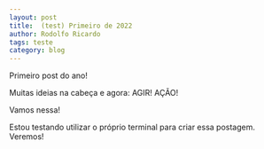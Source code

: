 ```yaml
---
layout: post
title:  (test) Primeiro de 2022
author: Rodolfo Ricardo
tags: teste
category: blog
---
```


Primeiro post do ano!

Muitas ideias na cabeça e agora: AGIR! AÇÃO!

Vamos nessa!

Estou testando utilizar o próprio terminal para criar essa postagem. Veremos!
